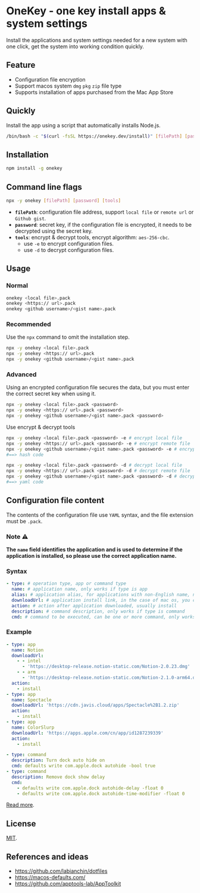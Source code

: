 # OneKey - one key install apps & system settings

Install the applications and system settings needed for a new system with one click, get the system into working condition quickly.

## Feature

- Configuration file encryption
- Support macos system `dmg` `pkg` `zip` file type
- Supports installation of apps purchased from the Mac App Store

## Quickly

Install the app using a script that automatically installs Node.js.

```bash
/bin/bash -c "$(curl -fsSL https://onekey.dev/install)" [filePath] [password]
```

## Installation

```bash
npm install -g onekey
```

## Command line flags

```bash
npx -y onekey [filePath] [password] [tools]
```

- **`filePath`**: configuration file address, support `local file` or `remote url` or `Github gist`.
- **`password`**: secret key, if the configuration file is encrypted, it needs to be decrypted using the secret key.
- **`tools`**: encrypt & decrypt tools, encrypt algorithm: `aes-256-cbc`.
  - use `-e` to encrypt configuration files.
  - use `-d` to decrypt configuration files.

## Usage

### Normal

```bash
onekey <local file>.pack
onekey <https:// url>.pack
onekey <github username>/<gist name>.pack
```

### Recommended

Use the `npx` command to omit the installation step.

```bash
npx -y onekey <local file>.pack
npx -y onekey <https:// url>.pack
npx -y onekey <github username>/<gist name>.pack
```

### Advanced

Using an encrypted configuration file secures the data, but you must enter the correct secret key when using it.

```bash
npx -y onekey <local file>.pack <password>
npx -y onekey <https:// url>.pack <password>
npx -y onekey <github username>/<gist name>.pack <password>
```

Use encrypt & decrypt tools

```bash
npx -y onekey <local file>.pack <password> -e # encrypt local file
npx -y onekey <https:// url>.pack <password> -e # encrypt remote file
npx -y onekey <github username>/<gist name>.pack <password> -e # encrypt gist file
#==> hash code

npx -y onekey <local file>.pack <password> -d # decrypt local file
npx -y onekey <https:// url>.pack <password> -d # decrypt remote file
npx -y onekey <github username>/<gist name>.pack <password> -d # decrypt gist file
#==> yaml code
```

## Configuration file content

The contents of the configuration file use `YAML` syntax, and the file extension must be `.pack`.

### Note ⚠️

**The `name` field identifies the application and is used to determine if the application is installed, so please use the correct application name.**

### Syntax

```yml
- type: # operation type, app or command type
  name: # application name, only works if type is app
  alias: # application alias, for applications with non-English name, not required
  downloadUrl: # application install link, in the case of mac os, you can also specify the link for the intel and arm versions separately
  action: # action after application downloaded, usually install
  description: # command description, only works if type is command
  cmd: # command to be executed, can be one or more command, only works if type is command
```

### Example

```yml
- type: app
  name: Notion
  downloadUrl:
    - - intel
      - 'https://desktop-release.notion-static.com/Notion-2.0.23.dmg'
    - - arm
      - 'https://desktop-release.notion-static.com/Notion-2.1.0-arm64.dmg'
  action:
    - install
- type: app
  name: Spectacle
  downloadUrl: 'https://cdn.javis.cloud/apps/Spectacle%2B1.2.zip'
  action:
    - install
- type: app
  name: ColorSlurp
  downloadUrl: 'https://apps.apple.com/cn/app/id1287239339'
  action:
    - install
```

```yml
- type: command
  description: Turn dock auto hide on
  cmd: defaults write com.apple.dock autohide -bool true
- type: command
  description: Remove dock show delay
  cmd:
    - defaults write com.apple.dock autohide-delay -float 0
    - defaults write com.apple.dock autohide-time-modifier -float 0
```

[Read more](examples/apps.pack).

## License

[MIT](LICENSE).

## References and ideas

- https://github.com/labianchin/dotfiles
- https://macos-defaults.com/
- https://github.com/apptools-lab/AppToolkit
